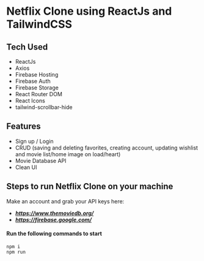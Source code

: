 # Netflix Clone using ReactJs and TailwindCSS

<!-- ![Mobile](https://github.com/stephorc/react-tailwind-netflix/tree/main/solution/Netflix-Mobile.png) -->
<!-- ![Tablet](https://github.com/stephorc/react-tailwind-netflix/tree/main/solution/Netflix-Tablet.png) -->
<!-- ![Desktop](https://github.com/stephorc/react-tailwind-netflix/tree/main/solution/Netflix-Desktop.png) -->
<!-- **Project Link** - ***https://*** -->

## Tech Used

- ReactJs
- Axios
- Firebase Hosting
- Firebase Auth
- Firebase Storage
- React Router DOM
- React Icons
- tailwind-scrollbar-hide

## Features

- Sign up / Login
- CRUD (saving and deleting favorites, creating account, updating wishlist and movie list/home image on load/heart)
- Movie Database API
- Clean UI

## Steps to run Netflix Clone on your machine

Make an account and grab your API keys here:
- ***https://www.themoviedb.org/***
- ***https://firebase.google.com/***

#### Run the following commands to start
```
npm i
npm run 
```